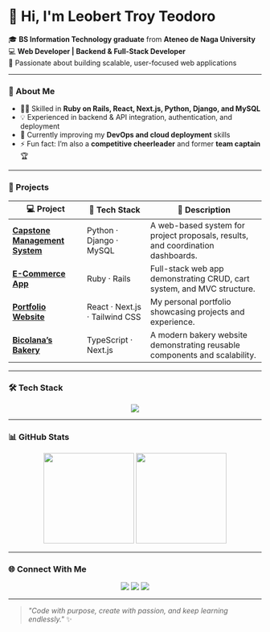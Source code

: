 # 👋 Hi, I'm Leobert Troy Teodoro

🎓 **BS Information Technology graduate** from **Ateneo de Naga University**  
💻 **Web Developer | Backend & Full-Stack Developer**  
🚀 Passionate about building scalable, user-focused web applications  

---

### 🧠 About Me
- 🧑‍💻 Skilled in **Ruby on Rails, React, Next.js, Python, Django, and MySQL**
- 💡 Experienced in backend & API integration, authentication, and deployment  
- 🧩 Currently improving my **DevOps and cloud deployment** skills  
- ⚡ Fun fact: I’m also a **competitive cheerleader** and former **team captain** 🏆  

---

### 💼 Projects

| 💻 Project | 🔧 Tech Stack | 📄 Description |
|------------|---------------|----------------|
| [**Capstone Management System**](https://github.com/itsme-troy/Capstone-Management-System) | Python · Django · MySQL | A web-based system for project proposals, results, and coordination dashboards. |
| [**E-Commerce App**](https://github.com/itsme-troy/E-Commerce-App) | Ruby · Rails | Full-stack web app demonstrating CRUD, cart system, and MVC structure. |
| [**Portfolio Website**](https://github.com/itsme-troy/Portfolio) | React · Next.js · Tailwind CSS | My personal portfolio showcasing projects and experience. |
| [**Bicolana’s Bakery**](https://github.com/itsme-troy/Bicolana-bakery) | TypeScript · Next.js | A modern bakery website demonstrating reusable components and scalability. |

---

### 🛠️ Tech Stack
<p align="center">
  <img src="https://skillicons.dev/icons?i=python,ruby,rails,react,nextjs,typescript,javascript,html,css,mysql,git,github,vscode" />
</p>

---

### 📊 GitHub Stats
<p align="center">
  <img height="180em" src="https://github-readme-stats.vercel.app/api?username=itsme-troy&show_icons=true&theme=tokyonight&count_private=true" />
  <img height="180em" src="https://github-readme-stats.vercel.app/api/top-langs/?username=itsme-troy&layout=compact&theme=tokyonight" />
</p>

---

### 🌐 Connect With Me
<p align="center">
  <a href="https://www.linkedin.com/in/leobert-troy-teodoro"><img src="https://img.shields.io/badge/-LinkedIn-blue?style=flat-square&logo=linkedin"></a>
  <a href="mailto:leobertteodoro@gmail.com"><img src="https://img.shields.io/badge/-Gmail-red?style=flat-square&logo=gmail"></a>
  <a href="https://itsme-troy.github.io"><img src="https://img.shields.io/badge/-Portfolio-green?style=flat-square&logo=vercel"></a>
</p>

---

> _"Code with purpose, create with passion, and keep learning endlessly."_ ✨
